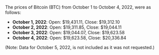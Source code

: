 The prices of Bitcoin (BTC) from October 1 to October 4, 2022, were as follows:

- **October 1, 2022**: Open: $19,431.11, Close: $19,312.10
- **October 2, 2022**: Open: $19,311.85, Close: $19,044.11
- **October 3, 2022**: Open: $19,044.07, Close: $19,623.58
- **October 4, 2022**: Open: $19,623.58, Close: $20,336.84

(Note: Data for October 5, 2022, is not included as it was not requested.)